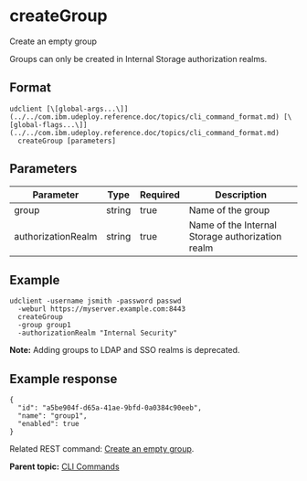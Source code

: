 # createGroup

Create an empty group

Groups can only be created in Internal Storage authorization realms.

## Format

```
udclient [\[global-args...\]](../../com.ibm.udeploy.reference.doc/topics/cli_command_format.md) [\[global-flags...\]](../../com.ibm.udeploy.reference.doc/topics/cli_command_format.md)
  createGroup [parameters]
```

## Parameters

|Parameter|Type|Required|Description|
|---------|----|--------|-----------|
|group|string|true|Name of the group|
|authorizationRealm|string|true|Name of the Internal Storage authorization realm|

## Example

```
udclient -username jsmith -password passwd 
  -weburl https://myserver.example.com:8443
  createGroup 
  -group group1 
  -authorizationRealm "Internal Security"
```

**Note:** Adding groups to LDAP and SSO realms is deprecated.

## Example response

```
{
  "id": "a5be904f-d65a-41ae-9bfd-0a0384c90eeb",
  "name": "group1",
  "enabled": true
}
```

Related REST command: [Create an empty group](rest_cli_group_create_put.md).

**Parent topic:** [CLI Commands](../../com.ibm.udeploy.reference.doc/topics/cli_commands.md)

